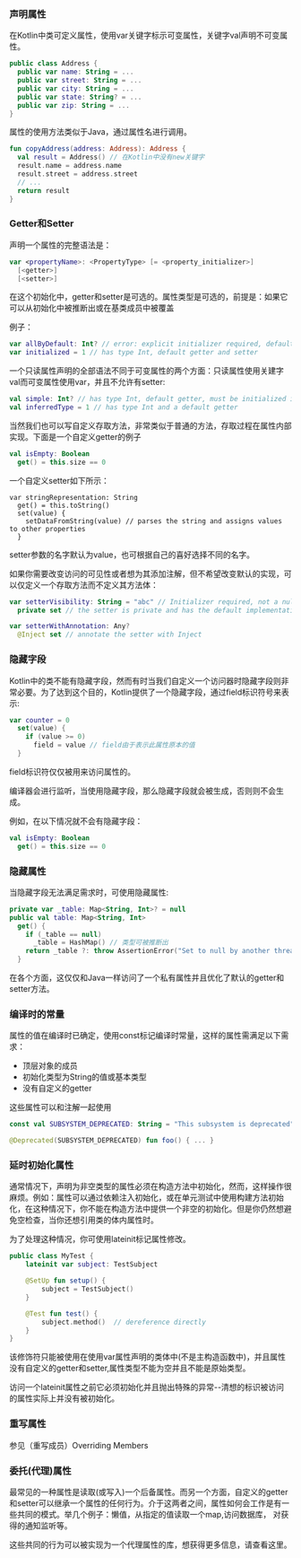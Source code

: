 ### 声明属性
在Kotlin中类可定义属性，使用var关键字标示可变属性，关键字val声明不可变属性。
```Kotlin
public class Address { 
  public var name: String = ...
  public var street: String = ...
  public var city: String = ...
  public var state: String? = ...
  public var zip: String = ...
}
```

属性的使用方法类似于Java，通过属性名进行调用。
```Kotlin
fun copyAddress(address: Address): Address {
  val result = Address() // 在Kotlin中没有new关键字
  result.name = address.name
  result.street = address.street
  // ...
  return result
}
```

### Getter和Setter
声明一个属性的完整语法是：

```Kotlin
var <propertyName>: <PropertyType> [= <property_initializer>]
  [<getter>]
  [<setter>]
```

在这个初始化中，getter和setter是可选的。属性类型是可选的，前提是：如果它可以从初始化中被推断出或在基类成员中被覆盖

例子：
```Kotlin
var allByDefault: Int? // error: explicit initializer required, default getter and setter implied
var initialized = 1 // has type Int, default getter and setter
```
一个只读属性声明的全部语法不同于可变属性的两个方面：只读属性使用关建字
val而可变属性使用var，并且不允许有setter:
```Kotlin
val simple: Int? // has type Int, default getter, must be initialized in constructor
val inferredType = 1 // has type Int and a default getter
```

当然我们也可以写自定义存取方法，非常类似于普通的方法，存取过程在属性内部实现。下面是一个自定义getter的例子
```Kotlin
val isEmpty: Boolean
  get() = this.size == 0
```

一个自定义setter如下所示：
```Kitlin
var stringRepresentation: String
  get() = this.toString()
  set(value) {
    setDataFromString(value) // parses the string and assigns values to other properties
  }
```

setter参数的名字默认为value，也可根据自己的喜好选择不同的名字。

如果你需要改变访问的可见性或者想为其添加注解，但不希望改变默认的实现，可以仅定义一个存取方法而不定义其方法体：
```Kotlin
var setterVisibility: String = "abc" // Initializer required, not a nullable type
  private set // the setter is private and has the default implementation

var setterWithAnnotation: Any?
  @Inject set // annotate the setter with Inject
```

### 隐藏字段
Kotlin中的类不能有隐藏字段，然而有时当我们自定义一个访问器时隐藏字段则非常必要。为了达到这个目的，Kotlin提供了一个隐藏字段，通过field标识符号来表示:
```Kotlin
var counter = 0
  set(value) {
    if (value >= 0)
      field = value // field由于表示此属性原本的值
  }
```

field标识符仅仅被用来访问属性的。

编译器会进行监听，当使用隐藏字段，那么隐藏字段就会被生成，否则则不会生成。

例如，在以下情况就不会有隐藏字段：
```Kotlin
val isEmpty: Boolean
  get() = this.size == 0
```

### 隐藏属性
当隐藏字段无法满足需求时，可使用隐藏属性:
```Kotlin
private var _table: Map<String, Int>? = null
public val table: Map<String, Int>
  get() {
    if (_table == null)
      _table = HashMap() // 类型可被推断出
    return _table ?: throw AssertionError("Set to null by another thread")
  }
```
在各个方面，这仅仅和Java一样访问了一个私有属性并且优化了默认的getter和setter方法。

### 编译时的常量
属性的值在编译时已确定，使用const标记编译时常量，这样的属性需满足以下需求：
- 顶层对象的成员
- 初始化类型为String的值或基本类型
- 没有自定义的getter

这些属性可以和注解一起使用
```Kotlin
const val SUBSYSTEM_DEPRECATED: String = "This subsystem is deprecated"

@Deprecated(SUBSYSTEM_DEPRECATED) fun foo() { ... }

```

### 延时初始化属性
通常情况下，声明为非空类型的属性必须在构造方法中初始化，然而，这样操作很麻烦。例如：属性可以通过依赖注入初始化，或在单元测试中使用构建方法初始化，在这种情况下，你不能在构造方法中提供一个非空的初始化。但是你仍然想避免空检查，当你还想引用类的体内属性时。

为了处理这种情况，你可使用lateinit标记属性修改。
```Kotlin
public class MyTest {
    lateinit var subject: TestSubject

    @SetUp fun setup() {
        subject = TestSubject()
    }

    @Test fun test() {
        subject.method()  // dereference directly
    }
}

```
该修饰符只能被使用在使用var属性声明的类体中(不是主构造函数中)，并且属性没有自定义的getter和setter,属性类型不能为空并且不能是原始类型。

访问一个lateinit属性之前它必须初始化并且抛出特殊的异常--清想的标识被访问的属性实际上并没有被初始化。

### 重写属性
参见（重写成员）Overriding Members

### 委托(代理)属性
最常见的一种属性是读取(或写入)一个后备属性。而另一个方面，自定义的getter和setter可以继承一个属性的任何行为。介于这两者之间，属性如何会工作是有一些共同的模式。举几个例子：懒值，从指定的值读取一个map,访问数据库， 对获得的通知监听等。

这些共同的行为可以被实现为一个代理属性的库，想获得更多信息，请查看这里。
